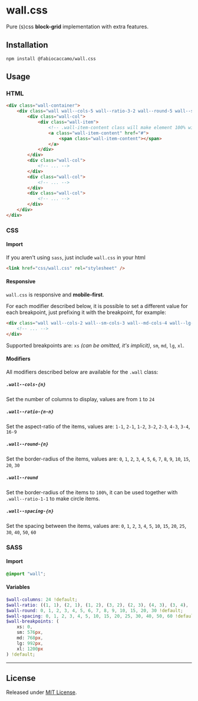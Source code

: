 # wall.css
Pure (s)css **block-grid** implementation with extra features.

## Installation
`npm install @fabiocaccamo/wall.css`

## Usage

### HTML
```html
<div class="wall-container">
    <div class="wall wall--cols-5 wall--ratio-3-2 wall--round-5 wall--spacing-5">
        <div class="wall-col">
            <div class="wall-item">
                <!-- .wall-item-content class will make element 100% width/height of .wall-item -->
                <a class="wall-item-content" href="#">
                    <span class="wall-item-content"></span>
                </a>
            </div>
        </div>
        <div class="wall-col">
            <!-- ... -->
        </div>
        <div class="wall-col">
            <!-- ... -->
        </div>
        <div class="wall-col">
            <!-- ... -->
        </div>
    </div>
</div>
```

### CSS

#### Import
If you aren't using `sass`, just include `wall.css` in your html
```html
<link href="css/wall.css" rel="stylesheet" />
```

#### Responsive
`wall.css` is responsive and **mobile-first**. 

For each modifier described below, it is possible to set a different value for each breakpoint, just prefixing it with the breakpoint, for example:

```html
<div class="wall wall--cols-2 wall--sm-cols-3 wall--md-cols-4 wall--lg-cols-5 wall--xl-cols-6">
    <!-- ... -->
</div>
```

Supported breakpoints are: `xs` *(can be omitted, it's implicit)*, `sm`, `md`, `lg`, `xl`.

#### Modifiers
All modifiers described below are available for the `.wall` class:

##### `.wall--cols-{n}`
Set the number of columns to display, values are from `1` to `24`

##### `.wall--ratio-{n-n}`
Set the aspect-ratio of the items, values are: `1-1`, `2-1`, `1-2`, `3-2`, `2-3`, `4-3`, `3-4`, `16-9`

##### `.wall--round-{n}`
Set the border-radius of the items, values are: `0`, `1`, `2`, `3`, `4`, `5`, `6`, `7`, `8`, `9`, `10`, `15`, `20`, `30`

##### `.wall--round`
Set the border-radius of the items to `100%`, it can be used together with `.wall--ratio-1-1` to make circle items.

##### `.wall--spacing-{n}`
Set the spacing between the items, values are: `0`, `1`, `2`, `3`, `4`, `5`, `10`, `15`, `20`, `25`, `30`, `40`, `50`, `60` 

### SASS

#### Import
```scss
@import "wall";
```

#### Variables
```scss
$wall-columns: 24 !default;
$wall-ratio: ((1, 1), (2, 1), (1, 2), (3, 2), (2, 3), (4, 3), (3, 4), (16, 9)) !default;
$wall-round: 0, 1, 2, 3, 4, 5, 6, 7, 8, 9, 10, 15, 20, 30 !default;
$wall-spacing: 0, 1, 2, 3, 4, 5, 10, 15, 20, 25, 30, 40, 50, 60 !default;
$wall-breakpoints: (
    xs: 0,
    sm: 576px,
    md: 768px,
    lg: 992px,
    xl: 1200px
) !default;
```
        
---

## License
Released under [MIT License](LICENSE.txt).
